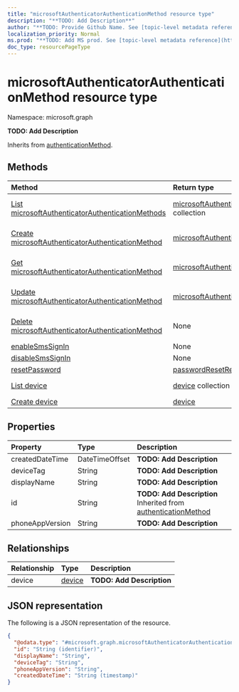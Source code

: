 ```yaml
---
title: "microsoftAuthenticatorAuthenticationMethod resource type"
description: "**TODO: Add Description**"
author: "**TODO: Provide Github Name. See [topic-level metadata reference](https://msgo.azurewebsites.net/add/document/guidelines/metadata.html#topic-level-metadata)**"
localization_priority: Normal
ms.prod: "**TODO: Add MS prod. See [topic-level metadata reference](https://msgo.azurewebsites.net/add/document/guidelines/metadata.html#topic-level-metadata)**"
doc_type: resourcePageType
---
```


# microsoftAuthenticatorAuthenticationMethod resource type

Namespace: microsoft.graph

**TODO: Add Description**


Inherits from [authenticationMethod](../resources/authenticationmethod.md).

## Methods
|Method|Return type|Description|
|:---|:---|:---|
|[List microsoftAuthenticatorAuthenticationMethods](../api/microsoftauthenticatorauthenticationmethod-list.md)|[microsoftAuthenticatorAuthenticationMethod](../resources/microsoftauthenticatorauthenticationmethod.md) collection|Get a list of the [microsoftAuthenticatorAuthenticationMethod](../resources/microsoftauthenticatorauthenticationmethod.md) objects and their properties.|
|[Create microsoftAuthenticatorAuthenticationMethod](../api/microsoftauthenticatorauthenticationmethod-create.md)|[microsoftAuthenticatorAuthenticationMethod](../resources/microsoftauthenticatorauthenticationmethod.md)|Create a new [microsoftAuthenticatorAuthenticationMethod](../resources/microsoftauthenticatorauthenticationmethod.md) object.|
|[Get microsoftAuthenticatorAuthenticationMethod](../api/microsoftauthenticatorauthenticationmethod-get.md)|[microsoftAuthenticatorAuthenticationMethod](../resources/microsoftauthenticatorauthenticationmethod.md)|Read the properties and relationships of a [microsoftAuthenticatorAuthenticationMethod](../resources/microsoftauthenticatorauthenticationmethod.md) object.|
|[Update microsoftAuthenticatorAuthenticationMethod](../api/microsoftauthenticatorauthenticationmethod-update.md)|[microsoftAuthenticatorAuthenticationMethod](../resources/microsoftauthenticatorauthenticationmethod.md)|Update the properties of a [microsoftAuthenticatorAuthenticationMethod](../resources/microsoftauthenticatorauthenticationmethod.md) object.|
|[Delete microsoftAuthenticatorAuthenticationMethod](../api/microsoftauthenticatorauthenticationmethod-delete.md)|None|Deletes a [microsoftAuthenticatorAuthenticationMethod](../resources/microsoftauthenticatorauthenticationmethod.md) object.|
|[enableSmsSignIn](../api/microsoftauthenticatorauthenticationmethod-enablesmssignin.md)|None|**TODO: Add Description**|
|[disableSmsSignIn](../api/microsoftauthenticatorauthenticationmethod-disablesmssignin.md)|None|**TODO: Add Description**|
|[resetPassword](../api/microsoftauthenticatorauthenticationmethod-resetpassword.md)|[passwordResetResponse](../resources/passwordresetresponse.md)|**TODO: Add Description**|
|[List device](../api/microsoftauthenticatorauthenticationmethod-list-device.md)|[device](../resources/device.md) collection|Get the device resources from the device navigation property.|
|[Create device](../api/microsoftauthenticatorauthenticationmethod-post-device.md)|[device](../resources/device.md)|Create a new device object.|

## Properties
|Property|Type|Description|
|:---|:---|:---|
|createdDateTime|DateTimeOffset|**TODO: Add Description**|
|deviceTag|String|**TODO: Add Description**|
|displayName|String|**TODO: Add Description**|
|id|String|**TODO: Add Description** Inherited from [authenticationMethod](../resources/authenticationmethod.md)|
|phoneAppVersion|String|**TODO: Add Description**|

## Relationships
|Relationship|Type|Description|
|:---|:---|:---|
|device|[device](../resources/device.md)|**TODO: Add Description**|

## JSON representation
The following is a JSON representation of the resource.
<!-- {
  "blockType": "resource",
  "keyProperty": "id",
  "@odata.type": "microsoft.graph.microsoftAuthenticatorAuthenticationMethod",
  "baseType": "microsoft.strongAuthentication.authenticationMethod",
  "openType": false
}
-->
``` json
{
  "@odata.type": "#microsoft.graph.microsoftAuthenticatorAuthenticationMethod",
  "id": "String (identifier)",
  "displayName": "String",
  "deviceTag": "String",
  "phoneAppVersion": "String",
  "createdDateTime": "String (timestamp)"
}
```

